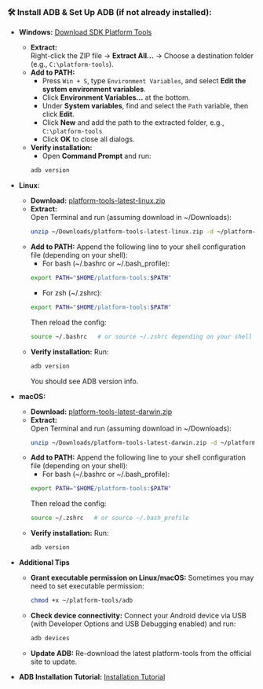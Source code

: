 ### 🛠 Install ADB & Set Up ADB (if not already installed):

- **Windows:** [Download SDK Platform Tools](https://developer.android.com/studio/releases/platform-tools)
   - **Extract:**  
       Right-click the ZIP file → **Extract All…** → Choose a destination folder (e.g., `C:\platform-tools`).
  - **Add to PATH:**
     - Press `Win + S`, type `Environment Variables`, and select **Edit the system environment variables**.
     - Click **Environment Variables...** at the bottom.
     - Under **System variables**, find and select the `Path` variable, then click **Edit**.
     - Click **New** and add the path to the extracted folder, e.g.,  
       `C:\platform-tools`
     - Click **OK** to close all dialogs.
  - **Verify installation:**
      - Open **Command Prompt** and run:  
       ```bash
       adb version
  
- **Linux:**
     - **Download:** [platform-tools-latest-linux.zip](https://dl.google.com/android/repository/platform-tools-latest-linux.zip)
     - **Extract:**  
          Open Terminal and run (assuming download in ~/Downloads):
          ```bash
          unzip ~/Downloads/platform-tools-latest-linux.zip -d ~/platform-tools
     - **Add to PATH:**
          Append the following line to your shell configuration file (depending on your shell):
          - For bash (~/.bashrc or ~/.bash_profile):
         ```bash
         export PATH="$HOME/platform-tools:$PATH"
         ```
          - For zsh (~/.zshrc):
        ```bash
        export PATH="$HOME/platform-tools:$PATH"
        ```
        Then reload the config:
       ```bash
       source ~/.bashrc   # or source ~/.zshrc depending on your shell
       ```
    - **Verify installation:**
        Run:
        ```bash
        adb version
        ```
       You should see ADB version info.
- **macOS:**
     - **Download:** [platform-tools-latest-darwin.zip](https://dl.google.com/android/repository/platform-tools-latest-darwin.zip)
     - **Extract:**  
          Open Terminal and run (assuming download in ~/Downloads):
          ```bash
          unzip ~/Downloads/platform-tools-latest-darwin.zip -d ~/platform-tools
     - **Add to PATH:**
          Append the following line to your shell configuration file (depending on your shell):
          - For bash (~/.bashrc or ~/.bash_profile):
         ```bash
         export PATH="$HOME/platform-tools:$PATH"
         ```
        Then reload the config:
       ```bash
       source ~/.zshrc   # or source ~/.bash_profile
       ```
    - **Verify installation:**
        Run:
        ```bash
        adb version
        ```

- **Additional Tips**
  - **Grant executable permission on Linux/macOS:**
      Sometimes you may need to set executable permission:
      ```bash
      chmod +x ~/platform-tools/adb
      ```
  - **Check device connectivity:**
      Connect your Android device via USB (with Developer Options and USB Debugging enabled) and run:
      ```bash
      adb devices
      ```
  - **Update ADB:**
      Re-download the latest platform-tools from the official site to update.

- **ADB Installation Tutorial:** [Installation Tutorial](https://video.adsninja.ca/valnetinc/XDA/65f341f3e8c38-projectRssVideoFile.mp4)
